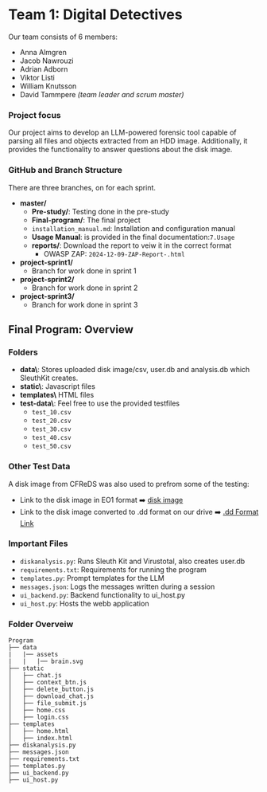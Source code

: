# Team 1: Digital Detectives 
Our team consists of 6 members: 
- Anna Almgren
- Jacob Nawrouzi
- Adrian Adborn
- Viktor Listi
- William Knutsson
- David Tammpere _(team leader and scrum master)_

### Project focus 
Our project aims to develop an LLM-powered forensic tool capable of parsing all files and objects extracted from an HDD image. Additionally, it provides the functionality to answer questions about the disk image.

### GitHub and Branch Structure
There are three branches, on for each sprint.

- **master/**
  - **Pre-study/**: Testing done in the pre-study
  - **Final-program/**: The final project 
  - `installation_manual.md`: Installation and configuration manual
  - **Usage Manual**: is provided in the final documentation:`7.Usage`
  - **reports/**: Download the report to veiw it in the correct format
    - OWASP ZAP: `2024-12-09-ZAP-Report-.html`
- **project-sprint1/**
  - Branch for work done in sprint 1
- **project-sprint2/**
  - Branch for work done in sprint 2
- **project-sprint3/**
  - Branch for work done in sprint 3

## Final Program: Overview

### Folders
- **data\\**: Stores uploaded disk image/csv, user.db and analysis.db which SleuthKit creates.
- **static\\**: Javascript files
- **templates\\** HTML files
- **test-data\\**: Feel free to use the provided testfiles
    -  `test_10.csv`
    -  `test_20.csv`
    -  `test_30.csv`
    -  `test_40.csv`
    -  `test_50.csv`
      
### Other Test Data
A disk image from CFReDS was also used to prefrom some of the testing: 
- Link to the disk image in EO1 format ➡️ [disk image](https://cfreds.nist.gov/all/DFIR_AB/ForensicsImageTestimage)
- Link to the disk image converted to .dd format on our drive ➡️ [.dd Format Link](https://drive.google.com/file/d/1Fd1pX1r4waRkD6Z2O8J5cRZyeSNU5-SY/view)

### Important Files
- `diskanalysis.py`: Runs Sleuth Kit and Virustotal, also creates user.db
- `requirements.txt`: Requirements for running the program
- `templates.py`: Prompt templates for the LLM
- `messages.json`: Logs the messages written during a session
- `ui_backend.py`: Backend functionality to ui_host.py
- `ui_host.py`: Hosts the webb application 

### Folder Overveiw
```
Program
├── data
|   |── assets
|   |   |── brain.svg 
├── static
│   ├── chat.js
│   ├── context_btn.js 
│   ├── delete_button.js
│   ├── download_chat.js
│   ├── file_submit.js
│   ├── home.css
│   ├── login.css
├── templates
│   ├── home.html
│   ├── index.html
├── diskanalysis.py
├── messages.json
├── requirements.txt
├── templates.py
├── ui_backend.py
├── ui_host.py
```
